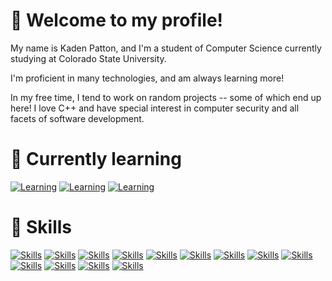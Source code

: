 # 👋 Welcome to my profile!

<!--
**Kaden-Patton/Kaden-Patton** is a ✨ _special_ ✨ repository because its `README.md` (this file) appears on your GitHub profile.

Here are some ideas to get you started:

- 🔭 I’m currently working on ...
- 🌱 I’m currently learning ...
- 👯 I’m looking to collaborate on ...
- 🤔 I’m looking for help with ...
- 💬 Ask me about ...
- 📫 How to reach me: ...
- 😄 Pronouns: ...
- ⚡ Fun fact: ...
-->
My name is Kaden Patton, and I'm a student of Computer Science currently studying at Colorado State University. 

I'm proficient in many technologies, and am always learning more! 

In my free time, I tend to work on random projects -- some of which end up here! I love C++ and have special interest in computer security and all facets of software development.

# 🏫 Currently learning
[![Learning](https://skillicons.dev/icons?i=cs)](https://learn.microsoft.com/en-us/dotnet/csharp/)
[![Learning](https://skillicons.dev/icons?i=react)](https://react.dev)
[![Learning](https://skillicons.dev/icons?i=docker)](https://docker.com)

# 📖 Skills
[![Skills](https://skillicons.dev/icons?i=cpp)](https://cplusplus.com/)
[![Skills](https://skillicons.dev/icons?i=c)](https://en.cppreference.com/w/c/language)
[![Skills](https://skillicons.dev/icons?i=python)](https://www.python.org/)
[![Skills](https://skillicons.dev/icons?i=js)](https://www.javascript.com/)
[![Skills](https://skillicons.dev/icons?i=java)](https://java.com)
[![Skills](https://skillicons.dev/icons?i=html)](https://developer.mozilla.org/en-US/docs/Web/HTML)
[![Skills](https://skillicons.dev/icons?i=css)](https://developer.mozilla.org/en-US/docs/Web/CSS)
[![Skills](https://skillicons.dev/icons?i=linux)](https://linux.org)
[![Skills](https://skillicons.dev/icons?i=windows)](https://www.microsoft.com/en-us/windows)
[![Skills](https://skillicons.dev/icons?i=vim)](https://vim.org)
[![Skills](https://skillicons.dev/icons?i=sqlite)](https://www.sqlite.org/)
[![Skills](https://skillicons.dev/icons?i=postman)](https://www.postman.com/)
[![Skills](https://skillicons.dev/icons?i=git)](https://git-scm.com/)
